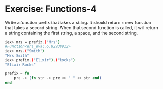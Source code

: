 # Exercise: Functions-4

Write a function prefix that takes a string.
It should return a new function that takes a second string.
When that second function is called, it will return a string containing the first string, a space, and the second string.

```bash
iex> mrs = prefix.("Mrs")
#Function<erl_eval.6.82930912>
iex> mrs.("Smith")
"Mrs Smith"
iex> prefix.("Elixir").("Rocks")
"Elixir Rocks"
```

```elixir
prefix = fn
	pre -> (fn str -> pre <> " " <> str end)
end
```